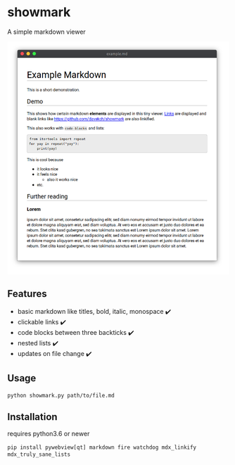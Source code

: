 # showmark
A simple markdown viewer

![example](examples/example.png)


## Features
 - basic markdown like titles, bold, italic, monospace ✔️
 - clickable links ✔️
 - code blocks between three backticks ✔️
 - nested lists ✔️
 - updates on file change ✔️

## Usage

```
python showmark.py path/to/file.md
```

## Installation

requires python3.6 or newer
```
pip install pywebview[qt] markdown fire watchdog mdx_linkify mdx_truly_sane_lists
```
